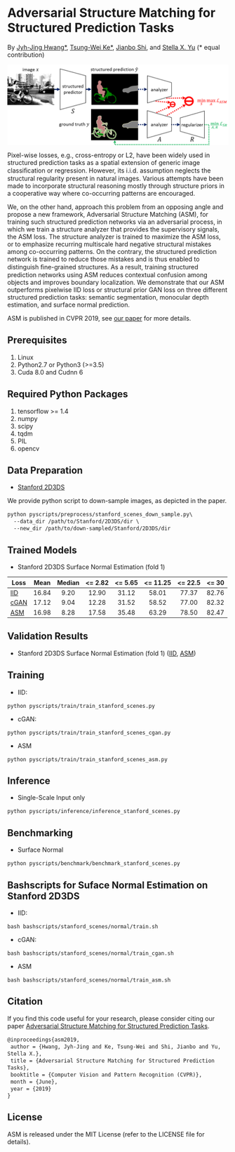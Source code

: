# Adversarial Structure Matching for Structured Prediction Tasks

By [Jyh-Jing Hwang*](https://jyhjinghwang.github.io/), [Tsung-Wei Ke*](https://www1.icsi.berkeley.edu/~twke/), [Jianbo Shi](https://www.cis.upenn.edu/~jshi/), 
and [Stella X. Yu](http://www1.icsi.berkeley.edu/~stellayu/) (* equal contribution)

<img align="center" img src="misc/architecture.png" width="720">

Pixel-wise losses, e.g., cross-entropy or L2, have been widely used in structured prediction tasks 
as a spatial extension of generic image classiﬁcation or regression. However, its i.i.d. assumption 
neglects the structural regularity present in natural images. Various attempts have been made to 
incorporate structural reasoning mostly through structure priors in a cooperative way where co-occurring 
patterns are encouraged. 

We, on the other hand, approach this problem from an opposing angle and propose 
a new framework, Adversarial Structure Matching (ASM), for training such structured prediction networks 
via an adversarial process, in which we train a structure analyzer that provides the supervisory signals, 
the ASM loss. The structure analyzer is trained to maximize the ASM loss, or to emphasize recurring multiscale 
hard negative structural mistakes among co-occurring patterns. On the contrary, the structured prediction 
network is trained to reduce those mistakes and is thus enabled to distinguish ﬁne-grained structures. 
As a result, training structured prediction networks using ASM reduces contextual confusion among objects 
and improves boundary localization. We demonstrate that our ASM outperforms pixelwise IID loss or structural 
prior GAN loss on three different structured prediction tasks: semantic segmentation, monocular depth 
estimation, and surface normal prediction.

ASM is published in CVPR 2019, see [our paper](http://openaccess.thecvf.com/content_CVPR_2019/papers/Hwang_Adversarial_Structure_Matching_for_Structured_Prediction_Tasks_CVPR_2019_paper.pdf) for more details.

## Prerequisites

1. Linux
2. Python2.7 or Python3 (>=3.5)
3. Cuda 8.0 and Cudnn 6

## Required Python Packages

1. tensorflow >= 1.4
2. numpy
3. scipy
4. tqdm
5. PIL
6. opencv

## Data Preparation

* [Stanford 2D3DS](http://buildingparser.stanford.edu/dataset.html)

We provide python script to down-sample images, as depicted in the paper.
```
python pyscripts/preprocess/stanford_scenes_down_sample.py\
  --data_dir /path/to/Stanford/2D3DS/dir \
  --new_dir /path/to/down-sampled/Stanford/2D3DS/dir
```

## Trained Models

* Stanford 2D3DS Surface Normal Estimation (fold 1)

| Loss | Mean | Median | <= 2.82 | <= 5.65 | <= 11.25 | <= 22.5 | <= 30 |
| ---- | :---: | :---: | :---: | :---: | :---: | :---: | :---: |
| [IID](https://drive.google.com/drive/folders/1DtTGR2NAcDf31BxKofwfYV8Y0zQ9w4eB?usp=sharing)  | 16.84 | 9.20 | 12.90 | 31.12 | 58.01 | 77.37 | 82.76 |
| [cGAN](https://drive.google.com/drive/folders/1KifmHkcchzkiMWilahVP_6jQL-Iaz5_X?usp=sharing)  | 17.12 | 9.04 | 12.28 | 31.52 | 58.52 | 77.00 | 82.32 |
| [ASM](https://drive.google.com/drive/folders/1Oa36LXwMGY_ambCEuyVNuq40WVGyovvl?usp=sharing)  | 16.98 | 8.28 | 17.58 | 35.48 | 63.29 | 78.50 | 82.47 |

## Validation Results
* Stanford 2D3DS Surface Normal Estimation (fold 1)
([IID](https://drive.google.com/open?id=1HFYKsoSJFOCqa8B4SuRJ5M16ek4E3ZwH), [ASM](https://drive.google.com/open?id=12b03x0sylw1570v7PN4yQSUhTAy7jb5x))

## Training

* IID:
```
python pyscripts/train/train_stanford_scenes.py
```

* cGAN:
```
python pyscripts/train/train_stanford_scenes_cgan.py
```

* ASM
```
python pyscripts/train/train_stanford_scenes_asm.py
```

## Inference

* Single-Scale Input only
```
python pyscripts/inference/inference_stanford_scenes.py
```

## Benchmarking

* Surface Normal
```
python pyscripts/benchmark/benchmark_stanford_scenes.py
```

## Bashscripts for Suface Normal Estimation on Stanford 2D3DS

* IID:
```
bash bashscripts/stanford_scenes/normal/train.sh
```

* cGAN:
```
bash bashscripts/stanford_scenes/normal/train_cgan.sh
```

* ASM
```
bash bashscripts/stanford_scenes/normal/train_asm.sh
```

## Citation
If you find this code useful for your research, please consider citing our paper [Adversarial Structure Matching for Structured Prediction Tasks]().

```
@inproceedings{asm2019,
 author = {Hwang, Jyh-Jing and Ke, Tsung-Wei and Shi, Jianbo and Yu, Stella X.},
 title = {Adversarial Structure Matching for Structured Prediction Tasks},
 booktitle = {Computer Vision and Pattern Recognition (CVPR)},
 month = {June},
 year = {2019} 
}
```

## License
ASM is released under the MIT License (refer to the LICENSE file for details).
